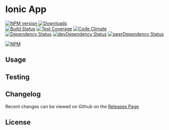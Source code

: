 # Ionic App 
[![NPM version](https://badge.fury.io/js/contestgram.svg)](http://badge.fury.io/js/contestgram) [![Downloads](http://img.shields.io/npm/dm/contestgram.svg)](http://badge.fury.io/js/contestgram)   
[![Build Status](https://travis-ci.org//contestgram.svg?branch=master)](https://travis-ci.org//contestgram) [![Test Coverage](https://codeclimate.com/github//contestgram/badges/coverage.svg)](https://codeclimate.com/github//contestgram) [![Code Climate](https://codeclimate.com/github//contestgram/badges/gpa.svg)](https://codeclimate.com/github//contestgram)   
[![Dependency Status](https://david-dm.org//contestgram.svg)](https://david-dm.org//contestgram) [![devDependency Status](https://david-dm.org//contestgram/dev-status.svg)](https://david-dm.org//contestgram#info=devDependencies) [![peerDependency Status](https://david-dm.org//contestgram/peer-status.svg)](https://david-dm.org//contestgram#info=peerDependencies)    


> 

[![NPM](https://nodei.co/npm/contestgram.png?downloads=true&downloadRank=true&stars=true)](https://nodei.co/npm/contestgram)

## Usage


## Testing


## Changelog

Recent changes can be viewed on Github on the [Releases Page](https://github.com//contestgram/releases)

## License



